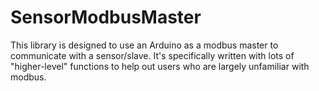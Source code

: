 # SensorModbusMaster

This library is designed to use an Arduino as a modbus master to communicate with a sensor/slave.  It's specifically written with lots of "higher-level" functions to help out users who are largely unfamiliar with modbus.
